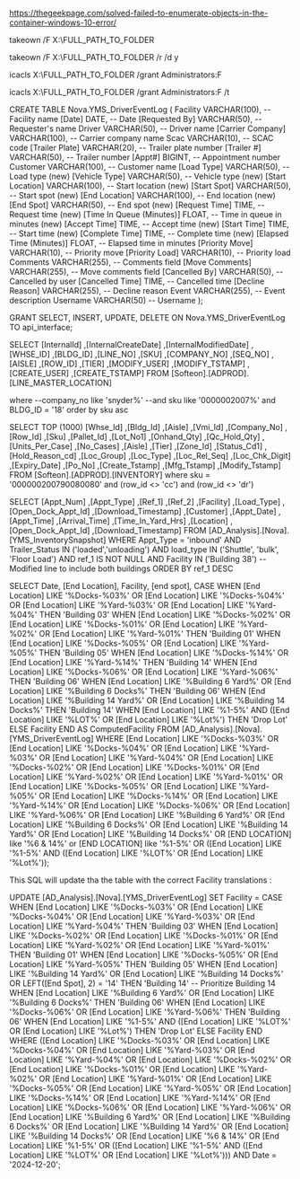 
https://thegeekpage.com/solved-failed-to-enumerate-objects-in-the-container-windows-10-error/

takeown /F X:\FULL_PATH_TO_FOLDER

takeown /F X:\FULL_PATH_TO_FOLDER /r /d y

icacls X:\FULL_PATH_TO_FOLDER /grant Administrators:F

icacls X:\FULL_PATH_TO_FOLDER /grant Administrators:F /t

CREATE TABLE Nova.YMS_DriverEventLog (
    Facility                VARCHAR(100),         -- Facility name
    [Date]                  DATE,                 -- Date
    [Requested By]          VARCHAR(50),          -- Requester's name
    Driver                  VARCHAR(50),          -- Driver name
    [Carrier Company]       VARCHAR(100),         -- Carrier company name
    Scac                    VARCHAR(10),          -- SCAC code
    [Trailer Plate]         VARCHAR(20),          -- Trailer plate number
    [Trailer #]             VARCHAR(50),          -- Trailer number
    [Appt#]                 BIGINT,               -- Appointment number
    Customer                VARCHAR(100),         -- Customer name
    [Load Type]             VARCHAR(50),          -- Load type (new)
    [Vehicle Type]          VARCHAR(50),          -- Vehicle type (new)
    [Start Location]        VARCHAR(100),         -- Start location (new)
    [Start Spot]            VARCHAR(50),          -- Start spot (new)
    [End Location]          VARCHAR(100),         -- End location (new)
    [End Spot]              VARCHAR(50),          -- End spot (new)
    [Request Time]          TIME,                 -- Request time (new)
    [Time In Queue (Minutes)] FLOAT,              -- Time in queue in minutes (new)
    [Accept Time]           TIME,                 -- Accept time (new)
    [Start Time]            TIME,                 -- Start time (new)
    [Complete Time]         TIME,                 -- Complete time (new)
    [Elapsed Time (Minutes)] FLOAT,               -- Elapsed time in minutes
    [Priority Move]         VARCHAR(10),          -- Priority move
    [Priority Load]         VARCHAR(10),          -- Priority load
    Comments                VARCHAR(255),         -- Comments field
    [Move Comments]         VARCHAR(255),         -- Move comments field
    [Cancelled By]          VARCHAR(50),          -- Cancelled by user
    [Cancelled Time]        TIME,                 -- Cancelled time
    [Decline Reason]        VARCHAR(255),         -- Decline reason
    Event                   VARCHAR(255),         -- Event description
    Username                VARCHAR(50)           -- Username
);

GRANT SELECT, INSERT, UPDATE, DELETE ON Nova.YMS_DriverEventLog TO api_interface;


SELECT [InternalId]
      ,[InternalCreateDate]
      ,[InternalModifiedDate]
      ,[WHSE_ID]
      ,[BLDG_ID]
      ,[LINE_NO]
      ,[SKU]
      ,[COMPANY_NO]
      ,[SEQ_NO]
      ,[AISLE]
      ,[ROW_ID]
      ,[TIER]
      ,[MODIFY_USER]
      ,[MODIFY_TSTAMP]
      ,[CREATE_USER]
      ,[CREATE_TSTAMP]
  FROM [Softeon].[ADPROD].[LINE_MASTER_LOCATION]

  where 
  --company_no like 'snyder%'
  --and 
  sku like '0000002007%'
  and 
  BLDG_ID = '18'
  order by sku asc



  SELECT TOP (1000) [Whse_Id]
      ,[Bldg_Id]
	  ,[Aisle]
      ,[Vmi_Id]
      ,[Company_No]
	  ,[Row_Id]
      ,[Sku]
      ,[Pallet_Id]
      ,[Lot_No1]
      ,[Onhand_Qty]
      ,[Qc_Hold_Qty]
      ,[Units_Per_Case]
      ,[No_Cases]
      ,[Aisle]
      ,[Tier]
      ,[Zone_Id]
      ,[Status_Cd1]
      ,[Hold_Reason_cd]
      ,[Loc_Group]
      ,[Loc_Type]
      ,[Loc_Rel_Seq]
      ,[Loc_Chk_Digit]
      ,[Expiry_Date]
      ,[Po_No]
      ,[Create_Tstamp]
      ,[Mfg_Tstamp]
      ,[Modify_Tstamp]
  FROM [Softeon].[ADPROD].[INVENTORY]
  where sku = '000000200790080080'
  and (row_id <> 'cc') and  (row_id  <> 'dr')


SELECT 
      [Appt_Num]
      ,[Appt_Type]
      ,[Ref_1]
      ,[Ref_2]
      ,[Facility]
      ,[Load_Type]
      ,[Open_Dock_Appt_Id]
      ,[Download_Timestamp]
      ,[Customer]
      ,[Appt_Date]
      ,[Appt_Time]
      ,[Arrival_Time]
      ,[Time_In_Yard_Hrs]
      ,[Location]
      ,[Open_Dock_Appt_Id]
      ,[Download_Timestamp]
  FROM [AD_Analysis].[Nova].[YMS_InventorySnapshot]
  WHERE Appt_Type = 'inbound'
  AND Trailer_Status IN ('loaded','unloading')
  AND load_type IN ('Shuttle', 'bulk', 'Floor Load')
  AND ref_1 IS NOT NULL 
  AND Facility IN ('Building 38')  -- Modified line to include both buildings
  ORDER BY ref_1 DESC

  SELECT Date,
    [End Location],
    Facility, 
	[end spot],
    CASE
        WHEN [End Location] LIKE '%Docks-%03%' OR [End Location] LIKE '%Docks-%04%' 
             OR [End Location] LIKE '%Yard-%03%' OR [End Location] LIKE '%Yard-%04%' THEN 'Building 03'
        WHEN [End Location] LIKE '%Docks-%02%' OR [End Location] LIKE '%Docks-%01%' 
             OR [End Location] LIKE '%Yard-%02%' OR [End Location] LIKE '%Yard-%01%' THEN 'Building 01'
        WHEN [End Location] LIKE '%Docks-%05%' OR [End Location] LIKE '%Yard-%05%' THEN 'Building 05'
        WHEN [End Location] LIKE '%Docks-%14%' OR [End Location] LIKE '%Yard-%14%' THEN 'Building 14'
        WHEN [End Location] LIKE '%Docks-%06%' OR [End Location] LIKE '%Yard-%06%' THEN 'Building 06'
        WHEN [End Location] LIKE '%Building 6 Yard%' OR [End Location] LIKE '%Building 6 Docks%' THEN 'Building 06'
        WHEN [End Location] LIKE '%Building 14 Yard%' OR [End Location] LIKE '%Building 14 Docks%' THEN 'Building 14'
        WHEN [End Location] LIKE '%1-5%' AND ([End Location] LIKE '%LOT%' OR [End Location] LIKE '%Lot%') THEN 'Drop Lot'
        ELSE Facility
    END AS ComputedFacility
FROM [AD_Analysis].[Nova].[YMS_DriverEventLog]
WHERE 
    [End Location] LIKE '%Docks-%03%' OR [End Location] LIKE '%Docks-%04%'
    OR [End Location] LIKE '%Yard-%03%' OR [End Location] LIKE '%Yard-%04%'
    OR [End Location] LIKE '%Docks-%02%' OR [End Location] LIKE '%Docks-%01%'
    OR [End Location] LIKE '%Yard-%02%' OR [End Location] LIKE '%Yard-%01%'
    OR [End Location] LIKE '%Docks-%05%' OR [End Location] LIKE '%Yard-%05%'
    OR [End Location] LIKE '%Docks-%14%' OR [End Location] LIKE '%Yard-%14%'
    OR [End Location] LIKE '%Docks-%06%' OR [End Location] LIKE '%Yard-%06%'
    OR [End Location] LIKE '%Building 6 Yard%' OR [End Location] LIKE '%Building 6 Docks%'
    OR [End Location] LIKE '%Building 14 Yard%' OR [End Location] LIKE '%Building 14 Docks%'
	OR [END LOCATION] like '%6 & 14%' or [END LOCATION] like '%1-5%'
    OR ([End Location] LIKE '%1-5%' AND ([End Location] LIKE '%LOT%' OR [End Location] LIKE '%Lot%'));


This SQL will update tha the table with the correct Facility translations :

UPDATE [AD_Analysis].[Nova].[YMS_DriverEventLog]
SET Facility = CASE
    WHEN [End Location] LIKE '%Docks-%03%' OR [End Location] LIKE '%Docks-%04%' 
         OR [End Location] LIKE '%Yard-%03%' OR [End Location] LIKE '%Yard-%04%' THEN 'Building 03'
    WHEN [End Location] LIKE '%Docks-%02%' OR [End Location] LIKE '%Docks-%01%' 
         OR [End Location] LIKE '%Yard-%02%' OR [End Location] LIKE '%Yard-%01%' THEN 'Building 01'
    WHEN [End Location] LIKE '%Docks-%05%' OR [End Location] LIKE '%Yard-%05%' THEN 'Building 05'
    WHEN [End Location] LIKE '%Building 14 Yard%' OR [End Location] LIKE '%Building 14 Docks%'  
         OR LEFT([End Spot], 2) = '14' THEN 'Building 14' -- Prioritize Building 14
    WHEN [End Location] LIKE '%Building 6 Yard%' OR [End Location] LIKE '%Building 6 Docks%' THEN 'Building 06'
    WHEN [End Location] LIKE '%Docks-%06%' OR [End Location] LIKE '%Yard-%06%' THEN 'Building 06'
    WHEN [End Location] LIKE '%1-5%' AND ([End Location] LIKE '%LOT%' OR [End Location] LIKE '%Lot%') THEN 'Drop Lot'
    ELSE Facility
END
WHERE 
    ([End Location] LIKE '%Docks-%03%' OR [End Location] LIKE '%Docks-%04%'
    OR [End Location] LIKE '%Yard-%03%' OR [End Location] LIKE '%Yard-%04%'
    OR [End Location] LIKE '%Docks-%02%' OR [End Location] LIKE '%Docks-%01%'
    OR [End Location] LIKE '%Yard-%02%' OR [End Location] LIKE '%Yard-%01%'
    OR [End Location] LIKE '%Docks-%05%' OR [End Location] LIKE '%Yard-%05%'
    OR [End Location] LIKE '%Docks-%14%' OR [End Location] LIKE '%Yard-%14%'
    OR [End Location] LIKE '%Docks-%06%' OR [End Location] LIKE '%Yard-%06%'
    OR [End Location] LIKE '%Building 6 Yard%' OR [End Location] LIKE '%Building 6 Docks%'
    OR [End Location] LIKE '%Building 14 Yard%' OR [End Location] LIKE '%Building 14 Docks%'
    OR [End Location] LIKE '%6 & 14%' OR [End Location] LIKE '%1-5%'
    OR ([End Location] LIKE '%1-5%' AND ([End Location] LIKE '%LOT%' OR [End Location] LIKE '%Lot%')))
    AND Date = '2024-12-20';
